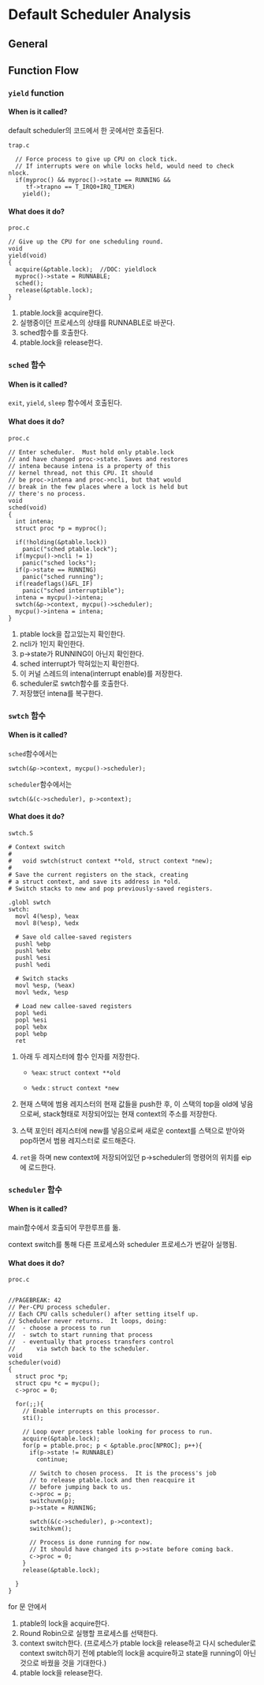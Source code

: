 # Default Scheduler Analysis

## General

## Function Flow

### `yield` function

#### When is it called?

default scheduler의 코드에서 한 곳에서만 호출된다. 

`trap.c`
```
  // Force process to give up CPU on clock tick.
  // If interrupts were on while locks held, would need to check nlock.
  if(myproc() && myproc()->state == RUNNING &&
     tf->trapno == T_IRQ0+IRQ_TIMER)
    yield();
```

#### What does it do?
`proc.c`
```
// Give up the CPU for one scheduling round.
void
yield(void)
{
  acquire(&ptable.lock);  //DOC: yieldlock
  myproc()->state = RUNNABLE;
  sched();
  release(&ptable.lock);
}
```
1. ptable.lock을 acquire한다. 
2. 실행중이던 프로세스의 상태를 RUNNABLE로 바꾼다. 
3. sched함수를 호출한다. 
4. ptable.lock을 release한다. 

### `sched` 함수
#### When is it called?
`exit`, `yield`, `sleep` 함수에서 호출된다. 
#### What does it do? 
`proc.c`
```
// Enter scheduler.  Must hold only ptable.lock
// and have changed proc->state. Saves and restores
// intena because intena is a property of this
// kernel thread, not this CPU. It should
// be proc->intena and proc->ncli, but that would
// break in the few places where a lock is held but
// there's no process.
void
sched(void)
{
  int intena;
  struct proc *p = myproc();

  if(!holding(&ptable.lock))
    panic("sched ptable.lock");
  if(mycpu()->ncli != 1)
    panic("sched locks");
  if(p->state == RUNNING)
    panic("sched running");
  if(readeflags()&FL_IF)
    panic("sched interruptible");
  intena = mycpu()->intena;
  swtch(&p->context, mycpu()->scheduler);
  mycpu()->intena = intena;
}
```
1. ptable lock을 잡고있는지 확인한다.
2. ncli가 1인지 확인한다.
3. p->state가 RUNNING이 아닌지 확인한다. 
3. sched interrupt가 막혀있는지 확인한다. 
5. 이 커널 스레드의 intena(interrupt enable)를 저장한다. 
6. scheduler로 swtch함수를 호출한다. 
7. 저장했던 intena를 복구한다. 

### `swtch` 함수
#### When is it called?
`sched`함수에서는 
    
    swtch(&p->context, mycpu()->scheduler);

`scheduler`함수에서는

    swtch(&(c->scheduler), p->context);

#### What does it do?
`swtch.S`
```
# Context switch
#
#   void swtch(struct context **old, struct context *new);
# 
# Save the current registers on the stack, creating
# a struct context, and save its address in *old.
# Switch stacks to new and pop previously-saved registers.

.globl swtch
swtch:
  movl 4(%esp), %eax
  movl 8(%esp), %edx

  # Save old callee-saved registers
  pushl %ebp
  pushl %ebx
  pushl %esi
  pushl %edi

  # Switch stacks
  movl %esp, (%eax)
  movl %edx, %esp

  # Load new callee-saved registers
  popl %edi
  popl %esi
  popl %ebx
  popl %ebp
  ret
```
1. 아래 두 레지스터에 함수 인자를 저장한다. 

    - `%eax`: `struct context **old`

    - `%edx` :  `struct context *new`

2. 현재 스택에 범용 레지스터의 현재 값들을 push한 후, 이 스택의 top을 old에 넣음으로써, stack형태로 저장되어있는 현재 context의 주소를 저장한다. 

3. 스택 포인터 레지스터에 new를 넣음으로써 새로운 context를 스택으로 받아와 pop하면서 범용 레지스터로 로드해준다. 

4. `ret`을 하며 new context에 저장되어있던 p->scheduler의 명령어의 위치를 eip에 로드한다. 

### `scheduler` 함수
#### When is it called?

main함수에서 호출되어 무한루프를 돎. 

context switch를 통해 다른 프로세스와 scheduler 프로세스가 번갈아 실행됨.

#### What does it do?
`proc.c`
```

//PAGEBREAK: 42
// Per-CPU process scheduler.
// Each CPU calls scheduler() after setting itself up.
// Scheduler never returns.  It loops, doing:
//  - choose a process to run
//  - swtch to start running that process
//  - eventually that process transfers control
//      via swtch back to the scheduler.
void
scheduler(void)
{
  struct proc *p;
  struct cpu *c = mycpu();
  c->proc = 0;
  
  for(;;){
    // Enable interrupts on this processor.
    sti();

    // Loop over process table looking for process to run.
    acquire(&ptable.lock);
    for(p = ptable.proc; p < &ptable.proc[NPROC]; p++){
      if(p->state != RUNNABLE)
        continue;

      // Switch to chosen process.  It is the process's job
      // to release ptable.lock and then reacquire it
      // before jumping back to us.
      c->proc = p;
      switchuvm(p);
      p->state = RUNNING;

      swtch(&(c->scheduler), p->context);
      switchkvm();

      // Process is done running for now.
      // It should have changed its p->state before coming back.
      c->proc = 0;
    }
    release(&ptable.lock);

  }
}
```

for 문 안에서 
1. ptable의 lock을 acquire한다. 
2. Round Robin으로 실행할 프로세스를 선택한다. 
3. context switch한다. 
(프로세스가 ptable lock을 release하고 다시 scheduler로 context switch하기 전에 ptable의 lock을 acquire하고 state을 running이 아닌 것으로 바꿨을 것을 기대한다.)
5. ptable lock을 release한다. 